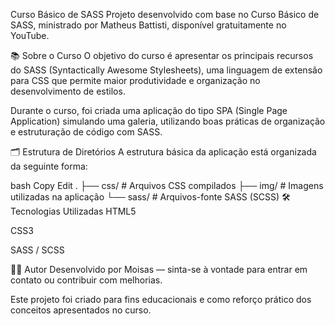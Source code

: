 Curso Básico de SASS
Projeto desenvolvido com base no Curso Básico de SASS, ministrado por Matheus Battisti, disponível gratuitamente no YouTube.

📚 Sobre o Curso
O objetivo do curso é apresentar os principais recursos do SASS (Syntactically Awesome Stylesheets), uma linguagem de extensão para CSS que permite maior produtividade e organização no desenvolvimento de estilos.

Durante o curso, foi criada uma aplicação do tipo SPA (Single Page Application) simulando uma galeria, utilizando boas práticas de organização e estruturação de código com SASS.

🗂 Estrutura de Diretórios
A estrutura básica da aplicação está organizada da seguinte forma:

bash
Copy
Edit
.
├── css/ # Arquivos CSS compilados
├── img/ # Imagens utilizadas na aplicação
└── sass/ # Arquivos-fonte SASS (SCSS)
🛠 Tecnologias Utilizadas
HTML5

CSS3

SASS / SCSS

👨‍💻 Autor
Desenvolvido por Moisas — sinta-se à vontade para entrar em contato ou contribuir com melhorias.

Este projeto foi criado para fins educacionais e como reforço prático dos conceitos apresentados no curso.
